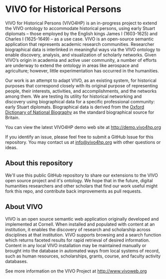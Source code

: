 # VIVO for Historical Persons

VIVO for Historical Persons (VIVO4HP) is an in-progress project to extend the VIVO ontology to accommodate historical persons, using early Stuart diplomats – those employed by the English kings James I (1603-1625) and Charles I (1625-1649) – as a use case. VIVO is an open-source semantic application that represents academic research communities. Researcher biographical data is interlinked in meaningful ways via the VIVO ontology to enable discovery, analysis, and visualization of scholarly networks. Given VIVO’s origin in academia and active user community, a number of efforts are underway to extend the ontology in areas like aerospace and agriculture; however, little experimentation has occurred in the humanities.

Our work is an attempt to adapt VIVO, as an existing system, for historical purposes that correspond closely with its original purpose of representing people, their interests, activities, and accomplishments, and the networks among them. We are testing its utility for historical networking and discovery using biographical data for a specific professional community: early Stuart diplomats. Biographical data is derived from the [Oxford Dictionary of National Biography](http://www.oxforddnb.com/public/index.html) as the standard biographical source for Britain.

You can view the latest VIVO4HP demo web site at http://demo.vivo4hp.org

If you identify an issue, please feel free to submit a GitHub Issue for this repository. You may contact us at info@vivo4hp.org with other questions or ideas. 

## About this repository

We'll use this public GitHub repository to share our extensions to the VIVO open source project and it's ontology. We hope that in the future, digital humanities researchers and other scholars that find our work useful might fork this repo, and contribute back improvements as pull requests.

## About VIVO

VIVO is an open source semantic web application originally developed and implemented at Cornell. When installed and populated with content at an institution, it enables the discovery of research and scholarship across disciplines at that institution. VIVO supports browsing and a search function which returns faceted results for rapid retrieval of desired information. Content in any local VIVO installation may be maintained manually or brought into the database in automated ways from local systems of record, such as human resources, scholarships, grants, course, and faculty activity databases.

See more information on the VIVO Project at http://www.vivoweb.org
